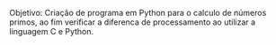 Objetivo: Criação de programa em Python para o calculo de números primos, ao fim verificar a diferenca de processamento ao utilizar a linguagem C e Python.
